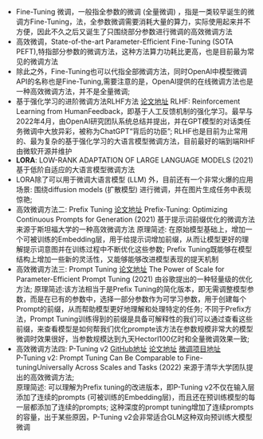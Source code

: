* Fine-Tuning  微调，一般指全参数的微调 (全量微调) ，指是一类较早诞生的微调方Fine-Tuning，法，全参数微调需要消耗大量的算力，实际使用起来并不方便，因此不久之后又诞生了只围绕部分参数进行微调的高效微调方法  
* 高效微调，State-of-the-art Parameter-Efficient Fine-Tuning (SOTA PEFT),特指部分参数的微调方法，这种方法算力功耗比更高，也是目前最为常见的微调方法  
* 除此之外，Fine-Tuning也可以代指全部微调方法，同时OpenAl中模型微调API的名称也是Fine-Tuning,需要注意的是，OpenAI提供的在线微调方法也是一种高效微调方法，并不是全量微调;
* 基于强化学习的进阶微调方法RLHF方法  [论文地址](https://arxiv.org/abs/2203.02155)  RLHF: Reinforcement Learning from HumanFeedback，即基于人工反馈机制的强化学习。最早与2022年4月，由OpenAI研究团队系统总结并提出，并在GPT模型的对话类任务微调中大放异彩，被称为ChatGPT“背后的功臣”;
RLHF也是目前为止常用的、最为复杂的基于强化学习的大语言模型微调方法，目前最好的端到端RIHF由微软开源并维护
* **LORA**: LOW-RANK ADAPTATION OF LARGE LANGUAGE MODELS (2021)基于低阶自适应的大语言模型微调方法
* LORA除了可以用于微调大语言模型 (LLM) 外，目前还有一个非常火爆的应用场景: 围绕diffusion models (扩散模型) 进行微调，并在图片生成任务中表现惊艳;
* 高效微调方法二: Prefix Tuning  [论文地址](https://aclanthology.org/2021.acl-long.353/0)
Prefix-Tuning: Optimizing Continuous Prompts for Generation (2021)
基于提示词前缀优化的微调方法
来源于斯坦福大学的一种高效微调方法
原理简述: 在原始模型基础上，增加一个可被训练的Embedding层，用于给提示词增加前缀，从而让模型更好的理解提示词意图并在训练过程中不断优化这些参数;
Prefix Tuning既能够在模型结构上增加一些新的灵活性，又能够能够改进模型表现的提天机制
* 高效微调方法三: Prompt Tuning
[论文地址]( https://arxiv.org/abs/2104.08691)
The Power of Scale for Parameter-Efficient Prompt Tuning (2021)
由谷歌提出的一种轻量级的优化方法;
原理简述:该方法相当于是Prefix Tuning的简化版本，即无需调整模型参数，而是在已有的参数中，选择一部分参数作为可学习参数，用于创建每个Prompt的前缀，从而帮助模型更好地理解和处理特定的任务;
不同于Prefix方法，Prompt Tuning训练得到的前缀是具备可解释性的我们可以通过查看这些前缀，来查看模型是如何帮我们优化prompte该方法在参数规模非常大的模型微调时效果很好，当参数规模达到九天Hectorl100亿时和全量微调效果一致;
* 高效微调方法四: P-Tuning v2
[GitHub地址](https://github.com/THUDM/P-tuning-v20)   [论文地址](https://aclanthology.org/2021.acl-long.353/ChatGLM-6B+P-Tuning)   [微调项目地址](https://github.com/THUDM/ChatGLM-6B/blob/main/ptuning/README.md)  
P-Tuning v2: Prompt Tuning Can Be Comparable to Fine-tuningUniversally Across Scales and Tasks (2022)
  来源于清华大学团队提出的高效微调方法;  
  原理简述: 可以理解为Prefix tuning的改进版本，即P-Tuning v2不仅在输入层添加了连续的prompts (可被训练的Embedding层)，而且还在预训练模型的每一层都添加了连续的prompts;
  这种深度的prompt tuning增加了连续prompts的容量，出于某些原因，P-Tuning v2会非常适合GLM这种双向预训练大模型微调
